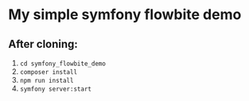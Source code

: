 # My simple symfony flowbite demo

## After cloning:
1. `cd symfony_flowbite_demo`
2. `composer install`
3. `npm run install`
4. `symfony server:start`